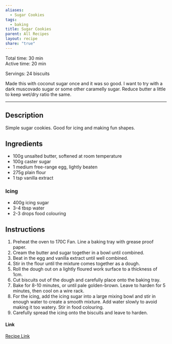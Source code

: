 ```yaml
---
aliases:
  - Sugar Cookies
tags:
  - baking
title: Sugar Cookies
parent: All Recipes
layout: recipe
share: "true"
---
```

Total time: 30 min  
Active time: 20 min  
  
Servings: 24 biscuits  
  
Made this with coconut sugar once and it was so good. I want to try with a dark muscovado sugar or some other caramelly sugar. Reduce butter a little to keep wet/dry ratio the same.  
  
---  
## Description  
Simple sugar cookies. Good for icing and making fun shapes.  
## Ingredients  
   
- 100g unsalted butter, softened at room temperature  
- 100g caster sugar  
- 1 medium free-range egg, lightly beaten  
- 275g plain flour  
- 1 tsp vanilla extract  
  
### Icing  
- 400g icing sugar  
- 3-4 tbsp water  
- 2-3 drops food colouring  
  
    
  
## Instructions   
1. Preheat the oven to 170C Fan. Line a baking tray with grease proof paper.  
2. Cream the butter and sugar together in a bowl until combined.  
3. Beat in the egg and vanilla extract until well combined.  
4. Stir in the flour until the mixture comes together as a dough.  
5. Roll the dough out on a lightly floured work surface to a thickness of 1cm.  
6. Cut biscuits out of the dough and carefully place onto the baking tray.  
7. Bake for 8-10 minutes, or until pale golden-brown. Leave to harden for 5 minutes, then cool on a wire rack.  
8. For the icing, add the icing sugar into a large mixing bowl and stir in enough water to create a smooth mixture. Add water slowly to avoid making it too watery. Stir in food colouring.   
9. Carefully spread the icing onto the biscuits and leave to harden.   
  
#### Link  
[Recipe Link](https://www.bbc.co.uk/food/recipes/icedbiscuits_3054)